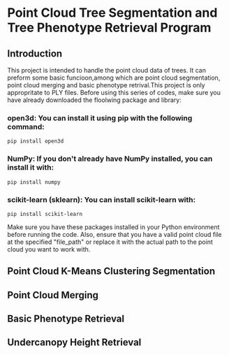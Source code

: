 # Point Cloud Tree Segmentation and Tree Phenotype Retrieval Program
## Introduction
This project is intended to handle the point cloud data of trees. It can preform some basic funcioon,among which are point cloud segmentation, point cloud merging and basic phenotype retrival.This project is only appropritate to PLY files. Before using this series of codes, make sure you have already downloaded the floolwing package and library:
### open3d: You can install it using pip with the following command:
```
pip install open3d
```
### NumPy: If you don't already have NumPy installed, you can install it with:
```
pip install numpy
```
### scikit-learn (sklearn): You can install scikit-learn with:
```
pip install scikit-learn
```
Make sure you have these packages installed in your Python environment before running the code. Also, ensure that you have a valid point cloud file at the specified "file_path" or replace it with the actual path to the point cloud you want to work with.







## Point Cloud K-Means Clustering Segmentation

## Point Cloud Merging

## Basic Phenotype Retrieval

## Undercanopy Height Retrieval

